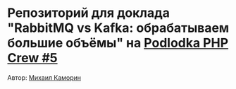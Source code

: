 # Репозиторий для доклада "RabbitMQ vs Kafka: обрабатываем большие объёмы" на [Podlodka PHP Crew #5](https://podlodka.io/phpcrew)

Автор: [Михаил Каморин](mailto:m.v.kamorin@gmail.com)
